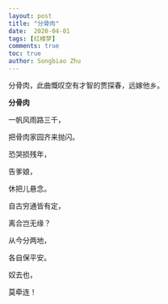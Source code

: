 ```yaml
---
layout: post
title: "分骨肉"
date:  2020-04-01
tags: [红楼梦]
comments: true
toc: true
author: Songbiao Zhu
---
```


分骨肉，此曲慨叹空有才智的贾探春，远嫁他乡。

<!-- more -->



**分骨肉**



一帆风雨路三千，

把骨肉家园齐来抛闪。

恐哭损残年，

告爹娘，

休把儿悬念。

自古穷通皆有定，

离合岂无缘？

从今分两地，

各自保平安。

奴去也，

莫牵连！